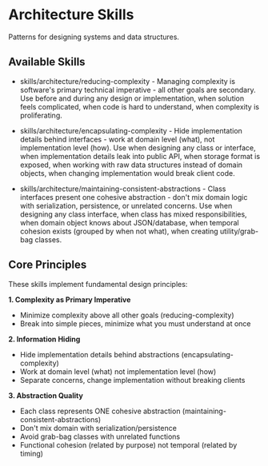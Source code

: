 # Architecture Skills

Patterns for designing systems and data structures.

## Available Skills

- skills/architecture/reducing-complexity - Managing complexity is software's primary technical imperative - all other goals are secondary. Use before and during any design or implementation, when solution feels complicated, when code is hard to understand, when complexity is proliferating.

- skills/architecture/encapsulating-complexity - Hide implementation details behind interfaces - work at domain level (what), not implementation level (how). Use when designing any class or interface, when implementation details leak into public API, when storage format is exposed, when working with raw data structures instead of domain objects, when changing implementation would break client code.

- skills/architecture/maintaining-consistent-abstractions - Class interfaces present one cohesive abstraction - don't mix domain logic with serialization, persistence, or unrelated concerns. Use when designing any class interface, when class has mixed responsibilities, when domain object knows about JSON/database, when temporal cohesion exists (grouped by when not what), when creating utility/grab-bag classes.

## Core Principles

These skills implement fundamental design principles:

**1. Complexity as Primary Imperative**
- Minimize complexity above all other goals (reducing-complexity)
- Break into simple pieces, minimize what you must understand at once

**2. Information Hiding**
- Hide implementation details behind abstractions (encapsulating-complexity)
- Work at domain level (what) not implementation level (how)
- Separate concerns, change implementation without breaking clients

**3. Abstraction Quality**
- Each class represents ONE cohesive abstraction (maintaining-consistent-abstractions)
- Don't mix domain with serialization/persistence
- Avoid grab-bag classes with unrelated functions
- Functional cohesion (related by purpose) not temporal (related by timing)
